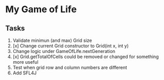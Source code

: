 My Game of Life
===============

## Tasks
1. Validate minimun (and max) Grid size
2. [x] Change current Grid constructor to Grid(int x, int y) 
3. Change logic under GameOfLife.nextGeneration
4. [x] Grid.getTotalOfCells could be removed or changed for something more useful
5. Test when grid row and column numbers are different
6. Add SFL4J 